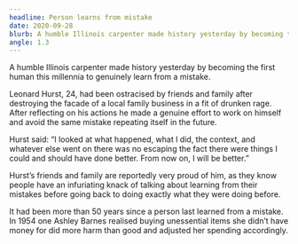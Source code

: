 ```yaml
---
headline: Person learns from mistake
date: 2020-09-28
blurb: A humble Illinois carpenter made history yesterday by becoming the first human this millennia to genuinely learn from a mistake.
angle: 1.3
---
```


A humble Illinois carpenter made history yesterday by becoming the first human this millennia to genuinely learn from a mistake.

Leonard Hurst, 24, had been ostracised by friends and family after destroying the facade of a local family business in a fit of drunken rage. After reflecting on his actions he made a genuine effort to work on himself and avoid the same mistake repeating itself in the future.

Hurst said: “I looked at what happened, what I did, the context, and whatever else went on there was no escaping the fact there were things I could and should have done better. From now on, I will be better.”

Hurst’s friends and family are reportedly very proud of him, as they know people have an infuriating knack of talking about learning from their mistakes before going back to doing exactly what they were doing before.

It had been more than 50 years since a person last learned from a mistake. In 1954 one Ashley Barnes realised buying unessential items she didn’t have money for did more harm than good and adjusted her spending accordingly.
